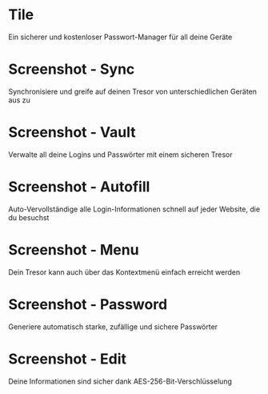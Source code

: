 # Tile

Ein sicherer und kostenloser Passwort-Manager für all deine Geräte

# Screenshot - Sync

Synchronisiere und greife auf deinen Tresor von unterschiedlichen Geräten aus zu

# Screenshot - Vault

Verwalte all deine Logins und Passwörter mit einem sicheren Tresor

# Screenshot - Autofill

Auto-Vervollständige alle Login-Informationen schnell auf jeder Website, die du besuchst

# Screenshot - Menu

Dein Tresor kann auch über das Kontextmenü einfach erreicht werden

# Screenshot - Password

Generiere automatisch starke, zufällige und sichere Passwörter

# Screenshot - Edit

Deine Informationen sind sicher dank AES-256-Bit-Verschlüsselung
